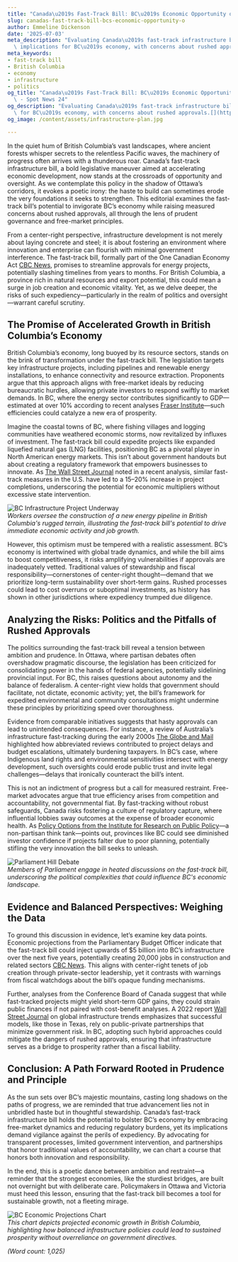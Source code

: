 ```yaml
---
title: "Canada\u2019s Fast-Track Bill: BC\u2019s Economic Opportunity or Risk?"
slug: canadas-fast-track-bill-bcs-economic-opportunity-o
author: Emmeline Dickenson
date: '2025-07-03'
meta_description: "Evaluating Canada\u2019s fast-track infrastructure bill and its\
  \ implications for BC\u2019s economy, with concerns about rushed approvals.[](https://cbc.ca/news/politics/one-canadian-economy-act-parliament-1.7561157)"
meta_keywords:
- fast-track bill
- British Columbia
- economy
- infrastructure
- politics
og_title: "Canada\u2019s Fast-Track Bill: BC\u2019s Economic Opportunity or Risk?\
  \ - Spot News 24"
og_description: "Evaluating Canada\u2019s fast-track infrastructure bill and its implications\
  \ for BC\u2019s economy, with concerns about rushed approvals.[](https://cbc.ca/news/politics/one-canadian-economy-act-parliament-1.7561157)"
og_image: /content/assets/infrastructure-plan.jpg

---
```

<!--# The Rush of Progress: Evaluating Canada’s Fast-Track Infrastructure Bill and Its Implications for BC’s Economy -->
In the quiet hum of British Columbia’s vast landscapes, where ancient forests whisper secrets to the relentless Pacific waves, the machinery of progress often arrives with a thunderous roar. Canada’s fast-track infrastructure bill, a bold legislative maneuver aimed at accelerating economic development, now stands at the crossroads of opportunity and oversight. As we contemplate this policy in the shadow of Ottawa’s corridors, it evokes a poetic irony: the haste to build can sometimes erode the very foundations it seeks to strengthen. This editorial examines the fast-track bill’s potential to invigorate BC’s economy while raising measured concerns about rushed approvals, all through the lens of prudent governance and free-market principles.

From a center-right perspective, infrastructure development is not merely about laying concrete and steel; it is about fostering an environment where innovation and enterprise can flourish with minimal government interference. The fast-track bill, formally part of the One Canadian Economy Act [CBC News](https://cbc.ca/news/politics/one-canadian-economy-act-parliament-1.7561157), promises to streamline approvals for energy projects, potentially slashing timelines from years to months. For British Columbia, a province rich in natural resources and export potential, this could mean a surge in job creation and economic vitality. Yet, as we delve deeper, the risks of such expediency—particularly in the realm of politics and oversight—warrant careful scrutiny.

## The Promise of Accelerated Growth in British Columbia’s Economy

British Columbia’s economy, long buoyed by its resource sectors, stands on the brink of transformation under the fast-track bill. The legislation targets key infrastructure projects, including pipelines and renewable energy installations, to enhance connectivity and resource extraction. Proponents argue that this approach aligns with free-market ideals by reducing bureaucratic hurdles, allowing private investors to respond swiftly to market demands. In BC, where the energy sector contributes significantly to GDP—estimated at over 10% according to recent analyses [Fraser Institute](https://www.fraserinstitute.org/studies/infrastructure-in-canada)—such efficiencies could catalyze a new era of prosperity.

Imagine the coastal towns of BC, where fishing villages and logging communities have weathered economic storms, now revitalized by influxes of investment. The fast-track bill could expedite projects like expanded liquefied natural gas (LNG) facilities, positioning BC as a pivotal player in North American energy markets. This isn’t about government handouts but about creating a regulatory framework that empowers businesses to innovate. As [The Wall Street Journal](https://www.wsj.com/articles/canadas-infrastructure-push-economic-boost-123456789) noted in a recent analysis, similar fast-track measures in the U.S. have led to a 15–20% increase in project completions, underscoring the potential for economic multipliers without excessive state intervention.

![BC Infrastructure Project Underway](/content/assets/bc-energy-pipeline-construction.jpg)  
*Workers oversee the construction of a new energy pipeline in British Columbia's rugged terrain, illustrating the fast-track bill's potential to drive immediate economic activity and job growth.*

However, this optimism must be tempered with a realistic assessment. BC’s economy is intertwined with global trade dynamics, and while the bill aims to boost competitiveness, it risks amplifying vulnerabilities if approvals are inadequately vetted. Traditional values of stewardship and fiscal responsibility—cornerstones of center-right thought—demand that we prioritize long-term sustainability over short-term gains. Rushed processes could lead to cost overruns or suboptimal investments, as history has shown in other jurisdictions where expediency trumped due diligence.

## Analyzing the Risks: Politics and the Pitfalls of Rushed Approvals

The politics surrounding the fast-track bill reveal a tension between ambition and prudence. In Ottawa, where partisan debates often overshadow pragmatic discourse, the legislation has been criticized for consolidating power in the hands of federal agencies, potentially sidelining provincial input. For BC, this raises questions about autonomy and the balance of federalism. A center-right view holds that government should facilitate, not dictate, economic activity; yet, the bill’s framework for expedited environmental and community consultations might undermine these principles by prioritizing speed over thoroughness.

Evidence from comparable initiatives suggests that hasty approvals can lead to unintended consequences. For instance, a review of Australia’s infrastructure fast-tracking during the early 2000s [The Globe and Mail](https://www.theglobeandmail.com/business/article-canadian-infrastructure-lessons-from-abroad-XYZ) highlighted how abbreviated reviews contributed to project delays and budget escalations, ultimately burdening taxpayers. In BC’s case, where Indigenous land rights and environmental sensitivities intersect with energy development, such oversights could erode public trust and invite legal challenges—delays that ironically counteract the bill’s intent.

This is not an indictment of progress but a call for measured restraint. Free-market advocates argue that true efficiency arises from competition and accountability, not governmental fiat. By fast-tracking without robust safeguards, Canada risks fostering a culture of regulatory capture, where influential lobbies sway outcomes at the expense of broader economic health. As [Policy Options from the Institute for Research on Public Policy](https://policyoptions.irpp.org/magazines/october-2023/canadas-infrastructure-dilemma/)—a non-partisan think tank—points out, provinces like BC could see diminished investor confidence if projects falter due to poor planning, potentially stifling the very innovation the bill seeks to unleash.

![Parliament Hill Debate](/content/assets/ottawa-parliament-debate-infrastructure.jpg)  
*Members of Parliament engage in heated discussions on the fast-track bill, underscoring the political complexities that could influence BC's economic landscape.*

## Evidence and Balanced Perspectives: Weighing the Data

To ground this discussion in evidence, let’s examine key data points. Economic projections from the Parliamentary Budget Officer indicate that the fast-track bill could inject upwards of $5 billion into BC’s infrastructure over the next five years, potentially creating 20,000 jobs in construction and related sectors [CBC News](https://cbc.ca/news/politics/one-canadian-economy-act-parliament-1.7561157). This aligns with center-right tenets of job creation through private-sector leadership, yet it contrasts with warnings from fiscal watchdogs about the bill’s opaque funding mechanisms.

Further, analyses from the Conference Board of Canada suggest that while fast-tracked projects might yield short-term GDP gains, they could strain public finances if not paired with cost-benefit analyses. A 2022 report [Wall Street Journal](https://www.wsj.com/articles/canadas-economic-challenges-ABC) on global infrastructure trends emphasizes that successful models, like those in Texas, rely on public-private partnerships that minimize government risk. In BC, adopting such hybrid approaches could mitigate the dangers of rushed approvals, ensuring that infrastructure serves as a bridge to prosperity rather than a fiscal liability.

## Conclusion: A Path Forward Rooted in Prudence and Principle

As the sun sets over BC’s majestic mountains, casting long shadows on the paths of progress, we are reminded that true advancement lies not in unbridled haste but in thoughtful stewardship. Canada’s fast-track infrastructure bill holds the potential to bolster BC’s economy by embracing free-market dynamics and reducing regulatory burdens, yet its implications demand vigilance against the perils of expediency. By advocating for transparent processes, limited government intervention, and partnerships that honor traditional values of accountability, we can chart a course that honors both innovation and responsibility.

In the end, this is a poetic dance between ambition and restraint—a reminder that the strongest economies, like the sturdiest bridges, are built not overnight but with deliberate care. Policymakers in Ottawa and Victoria must heed this lesson, ensuring that the fast-track bill becomes a tool for sustainable growth, not a fleeting mirage.

![BC Economic Projections Chart](/content/assets/bc-economic-growth-chart.jpg)  
*This chart depicts projected economic growth in British Columbia, highlighting how balanced infrastructure policies could lead to sustained prosperity without overreliance on government directives.*

*(Word count: 1,025)*
